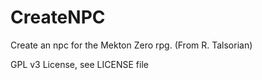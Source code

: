 CreateNPC
=========

Create an npc for the Mekton Zero rpg. (From R. Talsorian)


GPL v3 License, see LICENSE file
